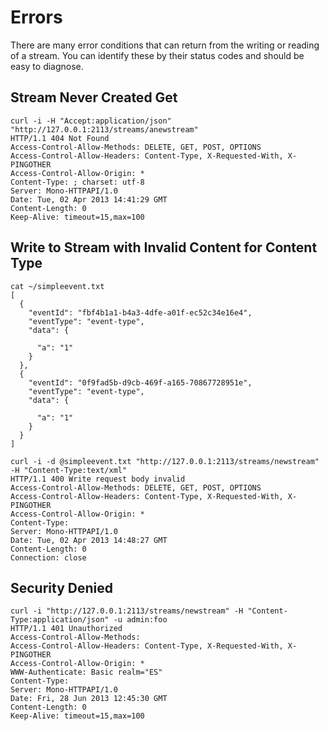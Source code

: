 # Errors

<!-- TODO: Is this really all errors? -->
<!-- TODO: Replace by swagger? -->

There are many error conditions that can return from the writing or reading of a stream. You can identify these by their status codes and should be easy to diagnose.

## Stream Never Created Get

```http
curl -i -H "Accept:application/json" "http://127.0.0.1:2113/streams/anewstream"
HTTP/1.1 404 Not Found
Access-Control-Allow-Methods: DELETE, GET, POST, OPTIONS
Access-Control-Allow-Headers: Content-Type, X-Requested-With, X-PINGOTHER
Access-Control-Allow-Origin: *
Content-Type: ; charset: utf-8
Server: Mono-HTTPAPI/1.0
Date: Tue, 02 Apr 2013 14:41:29 GMT
Content-Length: 0
Keep-Alive: timeout=15,max=100
```

## Write to Stream with Invalid Content for Content Type

```http
cat ~/simpleevent.txt
[
  {
    "eventId": "fbf4b1a1-b4a3-4dfe-a01f-ec52c34e16e4",
    "eventType": "event-type",
    "data": {

      "a": "1"
    }
  },
  {
    "eventId": "0f9fad5b-d9cb-469f-a165-70867728951e",
    "eventType": "event-type",
    "data": {

      "a": "1"
    }
  }
]

curl -i -d @simpleevent.txt "http://127.0.0.1:2113/streams/newstream" -H "Content-Type:text/xml"
HTTP/1.1 400 Write request body invalid
Access-Control-Allow-Methods: DELETE, GET, POST, OPTIONS
Access-Control-Allow-Headers: Content-Type, X-Requested-With, X-PINGOTHER
Access-Control-Allow-Origin: *
Content-Type:
Server: Mono-HTTPAPI/1.0
Date: Tue, 02 Apr 2013 14:48:27 GMT
Content-Length: 0
Connection: close
```

## Security Denied

```http
curl -i "http://127.0.0.1:2113/streams/newstream" -H "Content-Type:application/json" -u admin:foo
HTTP/1.1 401 Unauthorized
Access-Control-Allow-Methods:
Access-Control-Allow-Headers: Content-Type, X-Requested-With, X-PINGOTHER
Access-Control-Allow-Origin: *
WWW-Authenticate: Basic realm="ES"
Content-Type:
Server: Mono-HTTPAPI/1.0
Date: Fri, 28 Jun 2013 12:45:30 GMT
Content-Length: 0
Keep-Alive: timeout=15,max=100
```
